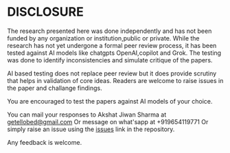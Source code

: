 # DISCLOSURE 

The research presented here was done independently and has not been funded by any organization or institution,public or private. While the research has not yet undergone a formal peer review process, it has been tested against AI models like chatgpts OpenAI,copilot and Grok. The testing was done to identify inconsistencies and simulate critique of the papers. 

AI based testing does not replace peer review but it does provide scrutiny that helps in validation of core ideas. Readers are welcome to raise issues in the paper and challange findings. 

You are encouraged to test the papers against AI models of your choice. 

You can mail your responses to Akshat Jiwan Sharma at getellobed@gmail.com 
Or message on what'sapp at +919654119771 
Or simply raise an issue using the [issues](https://github.com/akshatjiwansharma/bhu/issues) link in the repository. 

Any feedback is welcome.
